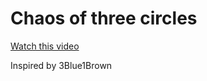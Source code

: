 # Chaos of three circles

[Watch this video](https://youtu.be/aMNpfNBn-fc)

Inspired by 3Blue1Brown
